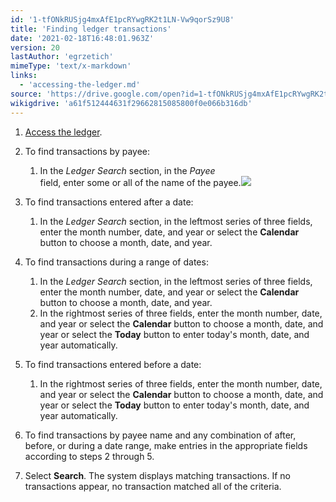 ```yaml
---
id: '1-tfONkRUSjg4mxAfE1pcRYwgRK2t1LN-Vw9qorSz9U8'
title: 'Finding ledger transactions'
date: '2021-02-18T16:48:01.963Z'
version: 20
lastAuthor: 'egrzetich'
mimeType: 'text/x-markdown'
links:
  - 'accessing-the-ledger.md'
source: 'https://drive.google.com/open?id=1-tfONkRUSjg4mxAfE1pcRYwgRK2t1LN-Vw9qorSz9U8'
wikigdrive: 'a61f512444631f29662815085800f0e066b316db'
---
```

1. [Access the ledger](accessing-the-ledger.md).
2. To find transactions by payee:
   1. In the <em>Ledger Search</em> section, in the <em>Payee</em>  
       field, enter some or all of the name of the payee.<img src="../finding-ledger-transactions.assets/100000000000029F00000098197A804FAA0B53CD.png" />  

1. To find transactions entered after a date:
   1. In the <em>Ledger Search</em> section, in the leftmost series of three fields, enter the month number, date, and year or select the <strong>Calendar</strong> button to choose a month, date, and year.
1. To find transactions during a range of dates:
   1. In the <em>Ledger Search</em> section, in the leftmost series of three fields, enter the month number, date, and year or select the <strong>Calendar</strong> button to choose a month, date, and year.
   2. In the rightmost series of three fields, enter the month number, date, and year or select the <strong>Calendar</strong> button to choose a month, date, and year or select the <strong>Today</strong> button to enter today's month, date, and year automatically. 
1. To find transactions entered before a date:
   1. In the rightmost series of three fields, enter the month number, date, and year or select the <strong>Calendar</strong> button to choose a month, date, and year or select the <strong>Today</strong> button to enter today's month, date, and year automatically. 
1. To find transactions by payee name and any combination of after, before, or during a date range, make entries in the appropriate fields according to steps 2 through 5.
2. Select <strong>Search</strong>. The system displays matching transactions. If no transactions appear, no transaction matched all of the criteria.


